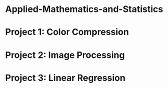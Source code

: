 # Applied-Mathematics-and-Statistics

# Project 1: Color Compression

# Project 2: Image Processing

# Project 3: Linear Regression
